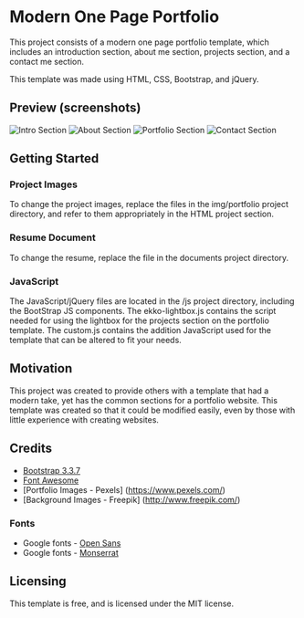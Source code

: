 # Modern One Page Portfolio

This project consists of a modern one page portfolio template, which includes an introduction section, about me section, projects section, and a contact me section.  

This template was made using HTML, CSS, Bootstrap, and jQuery. 

## Preview (screenshots)
![Intro Section]()
![About Section]()
![Portfolio Section]()
![Contact Section]()


## Getting Started

### Project Images

To change the project images, replace the files in the img/portfolio project directory, and refer to them appropriately in the HTML project section.

### Resume Document

To change the resume, replace the file in the documents project directory.

### JavaScript

The JavaScript/jQuery files are located in the /js project directory, including the BootStrap JS components. The ekko-lightbox.js contains the script needed for using the lightbox for the projects section on the portfolio template.  The custom.js contains the addition JavaScript used for the template that can be altered to fit your needs.  


## Motivation

This project was created to provide others with a template that had a modern take, yet has the common sections for a portfolio website.  This template was created so that it could be modified easily, even by those with little experience with creating websites.

## Credits

- [Bootstrap 3.3.7](http://getbootstrap.com/)
- [Font Awesome](http://fontawesome.io/)
- [Portfolio Images - Pexels] (https://www.pexels.com/)
- [Background Images - Freepik] (http://www.freepik.com/)


### Fonts
- Google fonts - [Open Sans](https://fonts.google.com/specimen/Open+Sans?selection.family=Open+Sans)
- Google fonts - [Monserrat](https://fonts.google.com/specimen/Montserrat)

## Licensing
This template is free, and is licensed under the MIT license.
